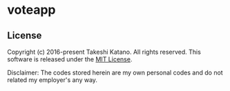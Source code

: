 # voteapp

## License

Copyright (c) 2016-present Takeshi Katano. All rights reserved. This software is released under the [MIT License](https://github.com/tksh164/voteapp/blob/master/LICENSE).

Disclaimer: The codes stored herein are my own personal codes and do not related my employer's any way.
